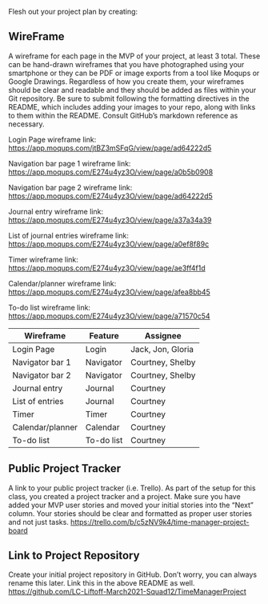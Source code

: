 Flesh out your project plan by creating:
## WireFrame
A wireframe for each page in the MVP of your project, at least 3 total. These can be hand-drawn wireframes that you have photographed using your smartphone or they can be PDF or image exports from a tool like Moqups or Google Drawings. Regardless of how you create them, your wireframes should be clear and readable and they should be added as files within your Git repository. Be sure to submit following the formatting directives in the README, which includes adding your images to your repo, along with links to them within the README. Consult GitHub’s markdown reference as necessary.

Login Page wireframe link: https://app.moqups.com/jtBZ3mSFqG/view/page/ad64222d5

Navigation bar page 1 wireframe link: https://app.moqups.com/E274u4yz3O/view/page/a0b5b0908

Navigation bar page 2 wireframe link: https://app.moqups.com/E274u4yz3O/view/page/ad64222d5

Journal entry wireframe link: https://app.moqups.com/E274u4yz3O/view/page/a37a34a39

List of journal entries wireframe link: https://app.moqups.com/E274u4yz3O/view/page/a0ef8f89c

Timer wireframe link: https://app.moqups.com/E274u4yz3O/view/page/ae3ff4f1d

Calendar/planner wireframe link: https://app.moqups.com/E274u4yz3O/view/page/afea8bb45

To-do list wireframe link: https://app.moqups.com/E274u4yz3O/view/page/a71570c54

Wireframe  | Feature | Assignee       
-----------|---------|-------------------------|
Login Page      | Login     | Jack, Jon, Gloria|		  
Navigator bar 1 | Navigator | Courtney, Shelby |
Navigator bar 2 | Navigator | Courtney, Shelby |
Journal entry   | Journal   | Courtney         |
List of entries | Journal   | Courtney         |
Timer           | Timer     | Courtney         |
Calendar/planner| Calendar  | Courtney         |
To-do list      | To-do list| Courtney         |

## Public Project Tracker
A link to your public project tracker (i.e. Trello). As part of the setup for this class, you created a project tracker and a project. Make sure you have added your MVP user stories and moved your initial stories into the “Next” column. Your stories should be clear and formatted as proper user stories and not just tasks.
https://trello.com/b/c5zNV9k4/time-manager-project-board

## Link to Project Repository
Create your initial project repository in GitHub. Don’t worry, you can always rename this later. Link this in the above README as well.
https://github.com/LC-Liftoff-March2021-Squad12/TimeManagerProject